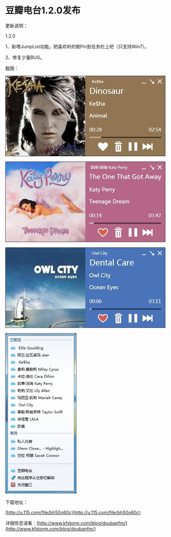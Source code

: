 # 豆瓣电台1.2.0发布

更新说明：

1.2.0

1、新增JumpList功能。把喜欢听的歌Pin到任务栏上吧（只支持Win7）。

2、修复少量BUG。

截图：

[<img style="background-image: none; border-bottom: 0px; border-left: 0px; padding-left: 0px; padding-right: 0px; display: inline; border-top: 0px; border-right: 0px; padding-top: 0px" title="image8" border="0" alt="image8" src="/attachment/up/blog/images/1.2.0_134EC/image8_thumb.jpg" width="500" height="251" />](/attachment/up/blog/images/1.2.0_134EC/image8.jpg)

[<img style="background-image: none; border-bottom: 0px; border-left: 0px; padding-left: 0px; padding-right: 0px; display: inline; border-top: 0px; border-right: 0px; padding-top: 0px" title="image9" border="0" alt="image9" src="/attachment/up/blog/images/1.2.0_134EC/image9_thumb.jpg" width="500" height="251" />](/attachment/up/blog/images/1.2.0_134EC/image9.jpg)

[<img style="background-image: none; border-bottom: 0px; border-left: 0px; padding-left: 0px; padding-right: 0px; display: inline; border-top: 0px; border-right: 0px; padding-top: 0px" title="image10" border="0" alt="image10" src="/attachment/up/blog/images/1.2.0_134EC/image10_thumb.jpg" width="500" height="251" />](/attachment/up/blog/images/1.2.0_134EC/image10.jpg)

[<img style="background-image: none; border-bottom: 0px; border-left: 0px; padding-left: 0px; padding-right: 0px; display: inline; border-top: 0px; border-right: 0px; padding-top: 0px" title="image11" border="0" alt="image11" src="/attachment/up/blog/images/1.2.0_134EC/image11_thumb.jpg" width="222" height="500" />](/attachment/up/blog/images/1.2.0_134EC/image11.jpg)

下载地址：

[http://u.115.com/file/bh50o60c](http://u.115.com/file/bh50o60c)

详细信息请看：[http://www.kfstorm.com/blog/doubanfm/](http://www.kfstorm.com/blog/doubanfm/)
